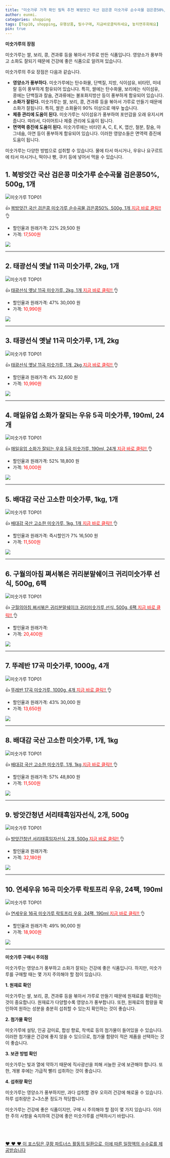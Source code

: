 ```yaml
---
title: "미숫가루 가격 확인 필독 추천 복방앗간 국산 검은콩 미숫가루 순수곡물 검은콩50%, 500g, 1개 비교 장점 구매가이드"
author: eunmi.
categories: shopping
tags: [Top10, shopping, 유행상품, 필수구매, 지금바로클릭하세요, 놓치면후회해요]
pin: true
---
```

**미숫가루의 장점**

미숫가루는 쌀, 보리, 콩, 견과류 등을 볶아서 가루로 만든 식품입니다. 영양소가 풍부하고 소화도 잘되기 때문에 건강에 좋은 식품으로 알려져 있습니다.

미숫가루의 주요 장점은 다음과 같습니다.

* **영양소가 풍부하다.** 미숫가루에는 탄수화물, 단백질, 지방, 식이섬유, 비타민, 미네랄 등이 풍부하게 함유되어 있습니다. 특히, 쌀에는 탄수화물, 보리에는 식이섬유, 콩에는 단백질과 칼슘, 견과류에는 불포화지방산 등이 풍부하게 함유되어 있습니다.
* **소화가 잘된다.** 미숫가루는 쌀, 보리, 콩, 견과류 등을 볶아서 가루로 만들기 때문에 소화가 잘됩니다. 특히, 쌀은 소화율이 90% 이상으로 매우 높습니다.
* **체중 관리에 도움이 된다.** 미숫가루는 식이섬유가 풍부하여 포만감을 오래 유지시켜 줍니다. 따라서, 다이어트나 체중 관리에 도움이 됩니다.
* **면역력 증진에 도움이 된다.** 미숫가루에는 비타민 A, C, E, K, 엽산, 철분, 칼슘, 마그네슘, 아연 등이 풍부하게 함유되어 있습니다. 이러한 영양소들은 면역력 증진에 도움이 됩니다.

미숫가루는 다양한 방법으로 섭취할 수 있습니다. 물에 타서 마시거나, 우유나 요구르트에 타서 마시거나, 떡이나 빵, 쿠키 등에 넣어서 먹을 수 있습니다.

   

## 1. 복방앗간 국산 검은콩 미숫가루 순수곡물 검은콩50%, 500g, 1개

![미숫가루 TOP01](https://thumbnail6.coupangcdn.com/thumbnails/remote/230x230ex/image/vendor_inventory/c16d/a0b159471e7d254907f62a9703cd38ab9d8c350a21ac4b7ceb2df5fc5b56.jpg)


👍 [복방앗간 국산 검은콩 미숫가루 순수곡물 검은콩50%, 500g, 1개 <font color=red> 지금 바로 클릭!! </font> ](https://link.coupang.com/re/AFFSDP?lptag=AF3617701&subid=GithubCoopas&pageKey=6865627039&traceid=V0-153&itemId=16408944905&vendorItemId=3719760178) 👌 


- 할인율과 원래가격: 22%  29,500   원
- 가격: <span style='color:red'>17,500원</span>

[![](/discount_price.png)](https://link.coupang.com/re/AFFSDP?lptag=AF3617701&subid=GithubCoopas&pageKey=6865627039&traceid=V0-153&itemId=16408944905&vendorItemId=3719760178)

---


   

## 2. 태광선식 옛날 11곡 미숫가루, 2kg, 1개

![미숫가루 TOP01](https://thumbnail8.coupangcdn.com/thumbnails/remote/230x230ex/image/retail/images/365397392787055-3c84dd8d-6bcb-42e0-adac-82804608c416.jpg)


👍 [태광선식 옛날 11곡 미숫가루, 2kg, 1개 <font color=red> 지금 바로 클릭!! </font> ](https://link.coupang.com/re/AFFSDP?lptag=AF3617701&subid=GithubCoopas&pageKey=224850986&traceid=V0-153&itemId=709248120&vendorItemId=4802524701) 👌 


- 할인율과 원래가격: 47%  30,000   원
- 가격: <span style='color:red'>10,990원</span>

[![](/discount_price.png)](https://link.coupang.com/re/AFFSDP?lptag=AF3617701&subid=GithubCoopas&pageKey=224850986&traceid=V0-153&itemId=709248120&vendorItemId=4802524701)

---


   

## 3. 태광선식 옛날 11곡 미숫가루, 1개, 2kg

![미숫가루 TOP01](https://thumbnail8.coupangcdn.com/thumbnails/remote/230x230ex/image/retail/images/2019/05/17/18/3/a4989f18-0753-4902-904e-87c148fa2dd4.jpg)


👍 [태광선식 옛날 11곡 미숫가루, 1개, 2kg <font color=red> 지금 바로 클릭!! </font> ](https://link.coupang.com/re/AFFSDP?lptag=AF3617701&subid=GithubCoopas&pageKey=4550328298&traceid=V0-153&itemId=5522650409&vendorItemId=72822291643) 👌 


- 할인율과 원래가격: 4%  32,600   원
- 가격: <span style='color:red'>10,990원</span>

[![](/discount_price.png)](https://link.coupang.com/re/AFFSDP?lptag=AF3617701&subid=GithubCoopas&pageKey=4550328298&traceid=V0-153&itemId=5522650409&vendorItemId=72822291643)

---


   

## 4. 매일유업 소화가 잘되는 우유 5곡 미숫가루, 190ml, 24개

![미숫가루 TOP01](https://thumbnail6.coupangcdn.com/thumbnails/remote/230x230ex/image/retail/images/200036151877912-d5abd61e-48fb-4b79-b047-9636700bdd91.jpg)


👍 [매일유업 소화가 잘되는 우유 5곡 미숫가루, 190ml, 24개 <font color=red> 지금 바로 클릭!! </font> ](https://link.coupang.com/re/AFFSDP?lptag=AF3617701&subid=GithubCoopas&pageKey=6172523451&traceid=V0-153&itemId=12058750763&vendorItemId=79330882786) 👌 


- 할인율과 원래가격: 52%  18,800   원
- 가격: <span style='color:red'>16,000원</span>

[![](/discount_price.png)](https://link.coupang.com/re/AFFSDP?lptag=AF3617701&subid=GithubCoopas&pageKey=6172523451&traceid=V0-153&itemId=12058750763&vendorItemId=79330882786)

---


   

## 5. 배대감 국산 고소한 미숫가루, 1kg, 1개

![미숫가루 TOP01](https://thumbnail6.coupangcdn.com/thumbnails/remote/230x230ex/image/retail/images/3586321863453393-ed829aaa-fe1f-48ab-98d1-d2b20b83b82e.jpg)


👍 [배대감 국산 고소한 미숫가루, 1kg, 1개 <font color=red> 지금 바로 클릭!! </font> ](https://link.coupang.com/re/AFFSDP?lptag=AF3617701&subid=GithubCoopas&pageKey=2436460&traceid=V0-153&itemId=114335&vendorItemId=3000085718) 👌 


- 할인율과 원래가격: 즉시할인가 7%  16,500   원
- 가격: <span style='color:red'>11,500원</span>

[![](/discount_price.png)](https://link.coupang.com/re/AFFSDP?lptag=AF3617701&subid=GithubCoopas&pageKey=2436460&traceid=V0-153&itemId=114335&vendorItemId=3000085718)

---


   

## 6. 구월의아침 쪄서볶은 귀리분말쉐이크 귀리미숫가루 선식, 500g, 6팩

![미숫가루 TOP01](https://thumbnail7.coupangcdn.com/thumbnails/remote/230x230ex/image/vendor_inventory/08ce/617e94d1a53ef55ccfb2900e469a93c6428df5237e80f3b458fb3efc208a.jpg)


👍 [구월의아침 쪄서볶은 귀리분말쉐이크 귀리미숫가루 선식, 500g, 6팩 <font color=red> 지금 바로 클릭!! </font> ](https://link.coupang.com/re/AFFSDP?lptag=AF3617701&subid=GithubCoopas&pageKey=7495846422&traceid=V0-153&itemId=19610876120&vendorItemId=83394904549) 👌 


- 할인율과 원래가격: 
- 가격: <span style='color:red'>20,400원</span>

[![](/discount_price.png)](https://link.coupang.com/re/AFFSDP?lptag=AF3617701&subid=GithubCoopas&pageKey=7495846422&traceid=V0-153&itemId=19610876120&vendorItemId=83394904549)

---


   

## 7. 뚜레반 17곡 미숫가루, 1000g, 4개

![미숫가루 TOP01](https://thumbnail8.coupangcdn.com/thumbnails/remote/230x230ex/image/vendor_inventory/6121/d62ea4f243782e444a8733eb9bfe86b9d6459cddc19a2043ca4441ecfe76.jpg)


👍 [뚜레반 17곡 미숫가루, 1000g, 4개 <font color=red> 지금 바로 클릭!! </font> ](https://link.coupang.com/re/AFFSDP?lptag=AF3617701&subid=GithubCoopas&pageKey=5032694270&traceid=V0-153&itemId=9850221631&vendorItemId=85589647086) 👌 


- 할인율과 원래가격: 43%  30,000   원
- 가격: <span style='color:red'>13,650원</span>

[![](/discount_price.png)](https://link.coupang.com/re/AFFSDP?lptag=AF3617701&subid=GithubCoopas&pageKey=5032694270&traceid=V0-153&itemId=9850221631&vendorItemId=85589647086)

---


   

## 8. 배대감 국산 고소한 미숫가루, 1개, 1kg

![미숫가루 TOP01](https://thumbnail6.coupangcdn.com/thumbnails/remote/230x230ex/image/retail/images/3586321863453393-ed829aaa-fe1f-48ab-98d1-d2b20b83b82e.jpg)


👍 [배대감 국산 고소한 미숫가루, 1개, 1kg <font color=red> 지금 바로 클릭!! </font> ](https://link.coupang.com/re/AFFSDP?lptag=AF3617701&subid=GithubCoopas&pageKey=5857049987&traceid=V0-153&itemId=10208801098&vendorItemId=77491284604) 👌 


- 할인율과 원래가격: 57%  48,800   원
- 가격: <span style='color:red'>11,500원</span>

[![](/discount_price.png)](https://link.coupang.com/re/AFFSDP?lptag=AF3617701&subid=GithubCoopas&pageKey=5857049987&traceid=V0-153&itemId=10208801098&vendorItemId=77491284604)

---


   

## 9. 방앗간청년 서리태흑임자선식, 2개, 500g

![미숫가루 TOP01](https://thumbnail8.coupangcdn.com/thumbnails/remote/230x230ex/image/vendor_inventory/0356/4793d30bedb609d7f2730d49039646d238cd46e799e16f3440d108e86456.png)


👍 [방앗간청년 서리태흑임자선식, 2개, 500g <font color=red> 지금 바로 클릭!! </font> ](https://link.coupang.com/re/AFFSDP?lptag=AF3617701&subid=GithubCoopas&pageKey=7087778039&traceid=V0-153&itemId=17653609742&vendorItemId=84819167899) 👌 


- 할인율과 원래가격: 
- 가격: <span style='color:red'>32,180원</span>

[![](/discount_price.png)](https://link.coupang.com/re/AFFSDP?lptag=AF3617701&subid=GithubCoopas&pageKey=7087778039&traceid=V0-153&itemId=17653609742&vendorItemId=84819167899)

---


   

## 10. 연세우유 16곡 미숫가루 락토프리 우유, 24팩, 190ml

![미숫가루 TOP01](https://thumbnail9.coupangcdn.com/thumbnails/remote/230x230ex/image/retail/images/2023/10/17/17/1/eddb384e-dd0c-42d1-8782-30c8fe7d9e68.jpg)


👍 [연세우유 16곡 미숫가루 락토프리 우유, 24팩, 190ml <font color=red> 지금 바로 클릭!! </font> ](https://link.coupang.com/re/AFFSDP?lptag=AF3617701&subid=GithubCoopas&pageKey=7574963880&traceid=V0-153&itemId=19984971805&vendorItemId=87478996745) 👌 


- 할인율과 원래가격: 49%  90,000   원
- 가격: <span style='color:red'>18,900원</span>

[![](/discount_price.png)](https://link.coupang.com/re/AFFSDP?lptag=AF3617701&subid=GithubCoopas&pageKey=7574963880&traceid=V0-153&itemId=19984971805&vendorItemId=87478996745)

---
**미숫가루 구매시 주의점**

미숫가루는 영양소가 풍부하고 소화가 잘되는 건강에 좋은 식품입니다. 하지만, 미숫가루를 구매할 때는 몇 가지 주의해야 할 점이 있습니다.

**1. 원재료 확인**

미숫가루는 쌀, 보리, 콩, 견과류 등을 볶아서 가루로 만들기 때문에 원재료를 확인하는 것이 중요합니다. 원재료가 다양할수록 영양소가 풍부합니다. 또한, 원재료의 함량을 확인하여 원하는 성분을 충분히 섭취할 수 있는지 확인하는 것이 좋습니다.

**2. 첨가물 확인**

미숫가루에 설탕, 인공 감미료, 합성 향료, 착색료 등의 첨가물이 들어있을 수 있습니다. 이러한 첨가물은 건강에 좋지 않을 수 있으므로, 첨가물 함량이 적은 제품을 선택하는 것이 좋습니다.

**3. 보관 방법 확인**

미숫가루는 빛과 열에 약하기 때문에 직사광선을 피해 서늘한 곳에 보관해야 합니다. 또한, 개봉 후에는 가급적 빨리 섭취하는 것이 좋습니다.

**4. 섭취량 확인**

미숫가루는 영양소가 풍부하지만, 과다 섭취할 경우 오히려 건강에 해로울 수 있습니다. 하루 섭취량은 2~3스푼 정도가 적당합니다.

미숫가루는 건강에 좋은 식품이지만, 구매 시 주의해야 할 점이 몇 가지 있습니다. 이러한 주의 사항을 숙지하여 건강에 좋은 미숫가루를 선택하시기 바랍니다.<br><br><br><br><br> [ ❤ ❤ ❤ 이 포스팅은 쿠팡 파트너스 활동의 일환으로, 이에 따른 일정액의 수수료를 제공받습니다](https://link.coupang.com/a/bcEFyh)